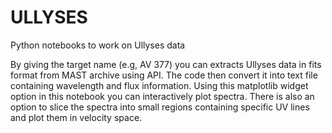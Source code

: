 # ULLYSES
Python notebooks to work on Ullyses data

By giving the target name (e.g, AV 377) you can extracts Ullyses data in fits format from MAST archive using API. The code then convert it into text file containing wavelength and flux information. Using this matplotlib widget option in this notebook you can interactively plot spectra. There is also an option to slice the spectra into small regions containing specific UV lines and plot them in velocity space.
